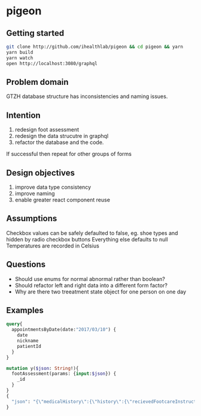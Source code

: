 # pigeon

## Getting started

```bash
git clone http://github.com/ihealthlab/pigeon && cd pigeon && yarn
yarn build
yarn watch
open http://localhost:3080/graphql
```

## Problem domain

GTZH database structure has inconsistencies and naming issues.

## Intention

1. redesign foot assessment
1. redesign the data strucutre in graphql
1. refactor the database and the code.

If successful then repeat for other groups of forms

## Design objectives

1. improve data type consistency
1. improve naming
1. enable greater react component reuse

## Assumptions

Checkbox values can be safely defaulted to false, eg. shoe types and hidden by radio checkbox buttons
Everything else defaults to null
Temperatures are recorded in Celsius

## Questions

* Should use enums for normal abnormal rather than boolean?
* Should refactor left and right data into a different form factor?
* Why are there two treeatment state object for one person on one day

## Examples

```graphql
query{
  appointmentsByDate(date:"2017/03/10") {
    date
    nickname
    patientId
  }
}

mutation y($json: String!){
  footAssessment(params: {input:$json}) {
    _id
  }
}
{
  "json": "{\"medicalHistory\":{\"history\":{\"recievedFootcareInstruction\":false,\"livesAlone\":true,\"amputee\":false,\"hadFootUlcer\":false},\"historyPresent\":true}}"
}
```